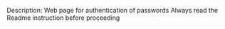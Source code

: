 Description:
Web page for authentication of passwords
Always read the Readme instruction before proceeding
